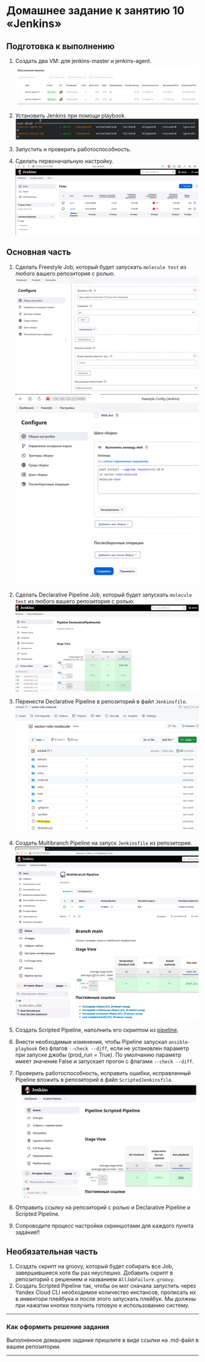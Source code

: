 # Домашнее задание к занятию 10 «Jenkins»

## Подготовка к выполнению

1. Создать два VM: для jenkins-master и jenkins-agent.
![1](https://github.com/michail-77/mnt-homeworks/blob/MNT-video/09-ci-04-jenkins/image/вирт.машины.png)

2. Установить Jenkins при помощи playbook.
![2](https://github.com/michail-77/mnt-homeworks/blob/MNT-video/09-ci-04-jenkins/image/установка%20jenkins.png)

3. Запустить и проверить работоспособность.
4. Сделать первоначальную настройку.
![3](https://github.com/michail-77/mnt-homeworks/blob/MNT-video/09-ci-04-jenkins/image/узлы.png)

## Основная часть

1. Сделать Freestyle Job, который будет запускать `molecule test` из любого вашего репозитория с ролью.
![4](https://github.com/michail-77/mnt-homeworks/blob/MNT-video/09-ci-04-jenkins/image/freestyle.png)
![5](https://github.com/michail-77/mnt-homeworks/blob/MNT-video/09-ci-04-jenkins/image/freestyle2.png)

2. Сделать Declarative Pipeline Job, который будет запускать `molecule test` из любого вашего репозитория с ролью.
![7](https://github.com/michail-77/mnt-homeworks/blob/MNT-video/09-ci-04-jenkins/image/DeclarativePipelineJob.png)

3. Перенести Declarative Pipeline в репозиторий в файл `Jenkinsfile`.
![8](https://github.com/michail-77/mnt-homeworks/blob/MNT-video/09-ci-04-jenkins/image/jenkinsfile.png)

4. Создать Multibranch Pipeline на запуск `Jenkinsfile` из репозитория.
![9](https://github.com/michail-77/mnt-homeworks/blob/MNT-video/09-ci-04-jenkins/image/multybranch.png)
![10](https://github.com/michail-77/mnt-homeworks/blob/MNT-video/09-ci-04-jenkins/image/multybranch2.png)

5. Создать Scripted Pipeline, наполнить его скриптом из [pipeline](./pipeline).

6. Внести необходимые изменения, чтобы Pipeline запускал `ansible-playbook` без флагов `--check --diff`, если не установлен параметр при запуске джобы (prod_run = True). По умолчанию параметр имеет значение False и запускает прогон с флагами `--check --diff`.
7. Проверить работоспособность, исправить ошибки, исправленный Pipeline вложить в репозиторий в файл `ScriptedJenkinsfile`.
![11](https://github.com/michail-77/mnt-homeworks/blob/MNT-video/09-ci-04-jenkins/image/scripted.png)
8. Отправить ссылку на репозиторий с ролью и Declarative Pipeline и Scripted Pipeline.
9. Сопроводите процесс настройки скриншотами для каждого пункта задания!!

## Необязательная часть

1. Создать скрипт на groovy, который будет собирать все Job, завершившиеся хотя бы раз неуспешно. Добавить скрипт в репозиторий с решением и названием `AllJobFailure.groovy`.
2. Создать Scripted Pipeline так, чтобы он мог сначала запустить через Yandex Cloud CLI необходимое количество инстансов, прописать их в инвентори плейбука и после этого запускать плейбук. Мы должны при нажатии кнопки получить готовую к использованию систему.

---

### Как оформить решение задания

Выполненное домашнее задание пришлите в виде ссылки на .md-файл в вашем репозитории.

---
